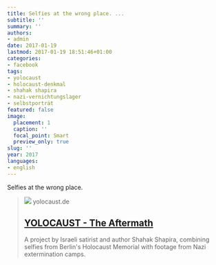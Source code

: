```yaml
---
title: Selfies at the wrong place. ...
subtitle: ''
summary: ''
authors:
- admin
date: 2017-01-19
lastmod: 2017-01-19 18:51:46+01:00
categories:
- facebook
tags:
- yolocaust
- holocaust-denkmal
- shahak shapira
- nazi-vernichtungslager
- selbstporträt
featured: false
image:
  placement: 1
  caption: ''
  focal_point: Smart
  preview_only: true
slug: ''
year: 2017
languages:
- english
---
```


Selfies at the wrong place.
> [![](http://yolocaust.de/images/fb2.jpg)](http://yolocaust.de/)
> yolocaust.de
> ## [YOLOCAUST - The Aftermath](http://yolocaust.de/)
>
>A project by Israeli satirist and author Shahak Shapira, combining selfies from Berlin's Holocaust Memorial with footage from Nazi extermination camps.
